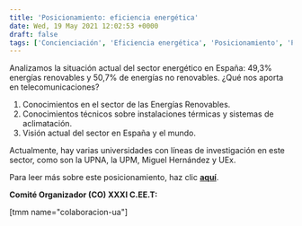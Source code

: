 ```yaml
---
title: 'Posicionamiento: eficiencia energética'
date: Wed, 19 May 2021 12:02:53 +0000
draft: false
tags: ['Concienciación', 'Eficiencia energética', 'Posicionamiento', 'Posicionamientos']
---
```


Analizamos la situación actual del sector energético en España: 49,3% energías renovables y 50,7% de energías no renovables. ¿Qué nos aporta en telecomunicaciones?

1.  Conocimientos en el sector de las Energías Renovables.
2.  Conocimientos técnicos sobre instalaciones térmicas y sistemas de aclimatación.
3.  Visión actual del sector en España y el mundo.

Actualmente, hay varias universidades con líneas de investigación en este sector, como son la UPNA, la UPM, Miguel Hernández y UEx.

Para leer más sobre este posicionamiento, haz clic **[aquí](https://ceet.org.es/download/xxxiceet-eficiencia-energetica/)**.

  

**Comité Organizador (CO) XXXI C.EE.T:**

\[tmm name="colaboracion-ua"\]